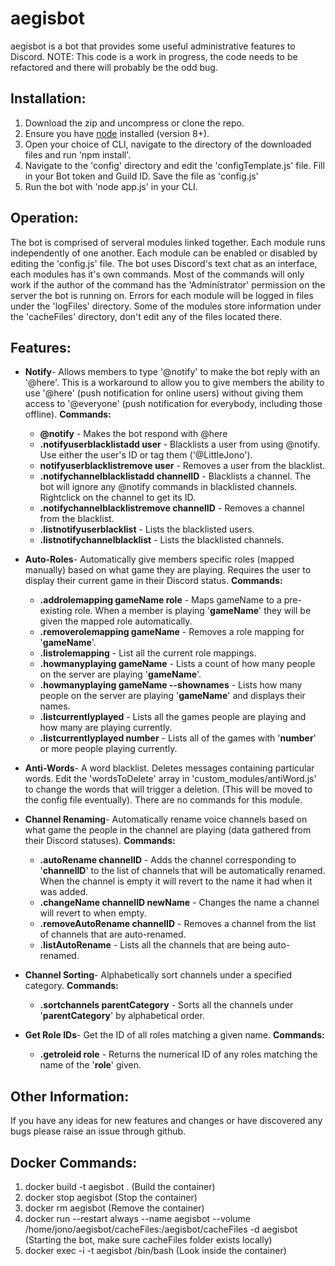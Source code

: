 # aegisbot


aegisbot is a bot that provides some useful administrative features to Discord.
NOTE: This code is a work in progress, the code needs to be refactored and there will probably be the odd bug.



## Installation:
1. Download the zip and uncompress or clone the repo.
2. Ensure you have [node](https://nodejs.org/en/) installed (version 8+).
3. Open your choice of CLI, navigate to the directory of the downloaded files and run 'npm install'.
4. Navigate to the 'config' directory and edit the 'configTemplate.js' file. Fill in your Bot token and Guild ID. Save the file as 'config.js'
5. Run the bot with 'node app.js' in your CLI.

## Operation:
The bot is comprised of serveral modules linked together. Each module runs independently of one another. Each module can be enabled or disabled by editing the 'config.js' file. The bot uses Discord's text chat as an interface, each modules has it's own commands. Most of the commands will only work if the author of the command has the 'Administrator' permission on the server the bot is running on. Errors for each module will be logged in files under the 'logFiles' directory. Some of the modules store information under the 'cacheFiles' directory, don't edit any of the files located there.

## Features:

* **Notify**- Allows members to type '@notify' to make the bot reply with an '@here'. This is a workaround to allow you to give members the ability to use '@here' (push notification for online users) without giving them access to '@everyone' (push notification for everybody, including those offline).
**Commands:**
	* **@notify** - Makes the bot respond with @here
	* **.notifyuserblacklistadd user** - Blacklists a user from using @notify. Use either the user's ID or tag them ('@LittleJono').
	* **notifyuserblacklistremove user** - Removes a user from the blacklist.
	* **.notifychannelblacklistadd channelID** - Blacklists a channel. The bot will ignore any @notify commands in blacklisted channels. Rightclick on the channel to get its ID.
    * **.notifychannelblacklistremove channelID** - Removes a channel from the blacklist.
    * **.listnotifyuserblacklist** - Lists the blacklisted users.
    * **.listnotifychannelblacklist** - Lists the blacklisted channels.


* **Auto-Roles**- Automatically give members specific roles (mapped manually) based on what game they are playing. Requires the user to display their current game in their Discord status.
**Commands:**
    * **.addrolemapping gameName role** - Maps gameName to a pre-existing role. When a member is playing '**gameName**' they will be given the mapped role automatically.
	* **.removerolemapping gameName** - Removes a role mapping for '**gameName**'.
	* **.listrolemapping** - List all the current role mappings.
	* **.howmanyplaying gameName** - Lists a count of how many people on the server are playing '**gameName**'.
	* **.howmanyplaying gameName --shownames** - Lists how many people on the server are playing '**gameName**' and displays their names.
	* **.listcurrentlyplayed** - Lists all the games people are playing and how many are playing currently.
	* **.listcurrentlyplayed number** - Lists all of the games with '**number**' or more people playing currently.


* **Anti-Words**- A word blacklist. Deletes messages containing particular words. Edit the 'wordsToDelete' array in 'custom_modules/antiWord.js' to change the words that will trigger a deletion. (This will be moved to the config file eventually). There are no commands for this module.


* **Channel Renaming**- Automatically rename voice channels based on what game the people in the channel are playing (data gathered from their Discord statuses). 
**Commands:**
    * **.autoRename channelID** - Adds the channel corresponding to '**channelID**' to the list of channels that will be automatically renamed. When the channel is empty it will revert to the name it had when it was added.
    * **.changeName channelID newName** - Changes the name a channel will revert to when empty. 
    * **.removeAutoRename channelID** - Removes a channel from the list of channels that are auto-renamed.
    * **.listAutoRename** - Lists all the channels that are being auto-renamed.


* **Channel Sorting**- Alphabetically sort channels under a specified category. 
**Commands:**
    * **.sortchannels parentCategory** - Sorts all the channels under '**parentCategory**' by alphabetical order. 


* **Get Role IDs**- Get the ID of all roles matching a given name. 
**Commands:**
    * **.getroleid role** - Returns the numerical ID of any roles matching the name of the '**role**' given. 


## Other Information:
If you have any ideas for new features and changes or have discovered any bugs please raise an issue through github. 

## Docker Commands: 

1. docker build -t aegisbot . (Build the container)
2. docker stop aegisbot         (Stop the container)
3. docker rm aegisbot           (Remove the container)
4. docker run --restart always --name aegisbot --volume /home/jono/aegisbot/cacheFiles:/aegisbot/cacheFiles -d aegisbot (Starting the bot, make sure cacheFiles folder exists locally)
5. docker exec -i -t aegisbot /bin/bash (Look inside the container)
